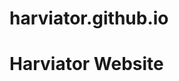 <!DOCTYPE html>
# harviator.github.io


<html>

  <head>
    <title>Harviator's Portfolio Website</title>
    <meta charset="UTF-8">
    <meta name="decription" content="This is a portfolio website for the user Harviator">
  </head>
    


  <h1>Harviator Website</h1>

</html>
